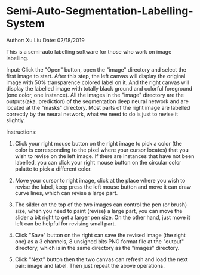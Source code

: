 # Semi-Auto-Segmentation-Labelling-System
Author: Xu Liu          Date: 02/18/2019


This is a semi-auto labelling software for those who work on image labelling.   


Input: Click the "Open" button, open the "image" directory and select the first image to start. After this step, the left canvas will display the original image with 50% transparence colored label on it. And the right canvas will display the labelled image with totally black ground and colorful foreground (one color, one instance).  All the images in the "image" directory are the outputs(aka. prediction) of the segmentation deep neural network and are located at the "masks" directory. Most parts of the right image are labelled correctly by the neural network, what we need to do is just to revise it slightly.   


Instructions:  
1. Click your right mouse button on the right image to pick a color (the color is corresponding to the pixel where your cursor locates) that you wish to revise on the left image. If there are instances that have not been labelled, you can click your right mouse button on the circular color palatte to pick a different color.  

2. Move your cursor to right image, click at the place where you wish to revise the label, keep press the left mouse button and move it can draw curve lines, which can revise a large part.  

3. The silder on the top of the two images can control the pen (or brush) size, when you need to paint (revise) a large part, you can move the slider a bit right to get a larger pen size. On the other hand, just move it left can be helpful for revising small part.  

4. Click "Save" button on the right can save the revised image (the right one) as a 3 channels, 8 unsigned bits  PNG format file at the "output" directory, which is in the same directory as the "images" directory.   

5. Click "Next" button then the two canvas can refresh and load the next pair: image and label. Then just repeat the above operations.
